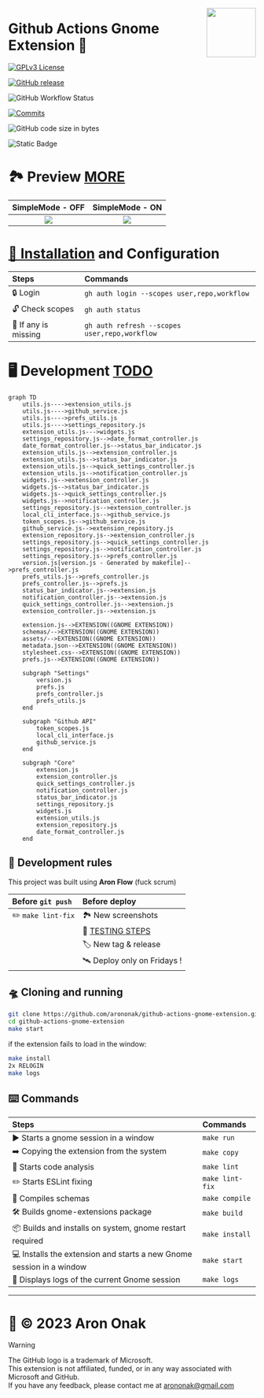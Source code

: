 [<img src="https://github.com/arononak/github-actions-gnome-extension/blob/main/docs/get-it.png?raw=true" height="100" align="right">](https://extensions.gnome.org/extension/5973/github-actions/)

# Github Actions Gnome Extension 🧩

[![GPLv3 License](https://img.shields.io/badge/License-GPL%20v3-yellow.svg?labelColor=orange&color=white)](https://opensource.org/licenses)

[![GitHub release](https://img.shields.io/github/v/release/arononak/github-actions-gnome-extension?labelColor=fuchsia&color=white)](https://github.com/arononak/github-actions-gnome-extension/releases/latest)

![GitHub Workflow Status](https://img.shields.io/github/actions/workflow/status/arononak/github-actions-gnome-extension/.github%2Fworkflows%2Fmain.yml?labelColor=olive&color=white)

[![Commits](https://img.shields.io/github/commit-activity/m/arononak/github-actions-gnome-extension?labelColor=purple&color=white)](https://github.com/arononak/github-actions-gnome-extension/graphs/contributors)

![GitHub code size in bytes](https://img.shields.io/github/languages/code-size/arononak/github-actions-gnome-extension?labelColor=yellow&color=white)

![Static Badge](https://img.shields.io/badge/Give_me-STAR!-blue?labelColor=maroon&color=aqua)

# 🏞 Preview [MORE](./docs/SCREENSHOTS.md)

| SimpleMode - OFF                                                                                                 | SimpleMode - ON                                                                                                 |
|:----------------------------------------------------------------------------------------------------------------:|:---------------------------------------------------------------------------------------------------------------:|
| ![](https://github.com/arononak/github-actions-gnome-extension/blob/main/docs/menu_full.png?raw=true)            | ![](https://github.com/arononak/github-actions-gnome-extension/blob/main/docs/menu_simple.png?raw=true)         |

# [🔨 Installation](https://github.com/cli/cli/blob/trunk/docs/install_linux.md) and Configuration

| Steps                | Commands                                      |
|:---------------------|:----------------------------------------------|
| 🔒 Login             | `gh auth login --scopes user,repo,workflow`   |
| 🔓 Check scopes      | `gh auth status`                              |
| 🔄 If any is missing | `gh auth refresh --scopes user,repo,workflow` |

# 🖥️ Development [TODO](./docs/TODO.md)

```mermaid
graph TD
    utils.js---->extension_utils.js
    utils.js---->github_service.js
    utils.js---->prefs_utils.js
    utils.js---->settings_repository.js
    extension_utils.js--->widgets.js
    settings_repository.js-->date_format_controller.js
    date_format_controller.js-->status_bar_indicator.js
    extension_utils.js-->extension_controller.js
    extension_utils.js-->status_bar_indicator.js
    extension_utils.js-->quick_settings_controller.js
    extension_utils.js-->notification_controller.js
    widgets.js-->extension_controller.js
    widgets.js-->status_bar_indicator.js
    widgets.js-->quick_settings_controller.js
    widgets.js-->notification_controller.js
    settings_repository.js-->extension_controller.js
    local_cli_interface.js-->github_service.js
    token_scopes.js-->github_service.js
    github_service.js-->extension_repository.js
    extension_repository.js-->extension_controller.js
    settings_repository.js-->quick_settings_controller.js
    settings_repository.js-->notification_controller.js
    settings_repository.js-->prefs_controller.js
    version.js[version.js - Generated by makefile]-->prefs_controller.js
    prefs_utils.js-->prefs_controller.js
    prefs_controller.js-->prefs.js
    status_bar_indicator.js-->extension.js
    notification_controller.js-->extension.js
    quick_settings_controller.js-->extension.js
    extension_controller.js-->extension.js
    
    extension.js-->EXTENSION((GNOME EXTENSION))
    schemas/-->EXTENSION((GNOME EXTENSION))
    assets/-->EXTENSION((GNOME EXTENSION))
    metadata.json-->EXTENSION((GNOME EXTENSION))
    stylesheet.css-->EXTENSION((GNOME EXTENSION))
    prefs.js-->EXTENSION((GNOME EXTENSION))

    subgraph "Settings"
        version.js
        prefs.js
        prefs_controller.js
        prefs_utils.js
    end

    subgraph "Github API"
        token_scopes.js
        local_cli_interface.js
        github_service.js
    end

    subgraph "Core"
        extension.js
        extension_controller.js
        quick_settings_controller.js
        notification_controller.js
        status_bar_indicator.js
        settings_repository.js
        widgets.js
        extension_utils.js
        extension_repository.js
        date_format_controller.js
    end
```

## 📜️ Development rules
This project was built using **Aron Flow** (fuck scrum)

| Before `git push`            | Before deploy                                |
|:-----------------------------|:---------------------------------------------|
| ✏️ `make lint-fix`            | 🏞 New screenshots                           |
|                              | 🦍 [TESTING STEPS](./docs/TESTING_STEPS.md)  |
|                              | 🏷️ New tag & release                         |
|                              | 🛰 Deploy only on Fridays !                  |

## 🛸️ Cloning and running

```bash
git clone https://github.com/arononak/github-actions-gnome-extension.git
cd github-actions-gnome-extension
make start
```

if the extension fails to load in the window:

```bash
make install
2x RELOGIN
make logs
```


## ⌨️ Commands

| Steps                                                                | Commands                                                          |
|:---------------------------------------------------------------------|:------------------------------------------------------------------|
| ▶️  Starts a gnome session in a window                                | `make run`                                                        |
| ➡️  Copying the extension from the system                             | `make copy`                                                       |
| 🔎️ Starts code analysis                                              | `make lint`                                                       |
| ✏️  Starts ESLint fixing                                              | `make lint-fix`                                                   |
| 🔄 Compiles schemas                                                  | `make compile`                                                    |
| 🛠️ Builds gnome-extensions package                                   | `make build`                                                      |
| 📦 Builds and installs on system, gnome restart required             | `make install`                                                    |
| 💻️ Installs the extension and starts a new Gnome session in a window | `make start`                                                      |
| 📼️ Displays logs of the current Gnome session                        | `make logs`                                                       |

---

# 📝 © 2023 Aron Onak

> [!WARNING]
> The GitHub logo is a trademark of Microsoft.<br>
> This extension is not affiliated, funded, or in any way associated with Microsoft and GitHub.<br>
> If you have any feedback, please contact me at arononak@gmail.com
